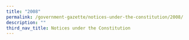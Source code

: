 ```yaml
---
title: "2008"
permalink: /government-gazette/notices-under-the-constitution/2008/
description: ""
third_nav_title: Notices under the Constitution
---
```

